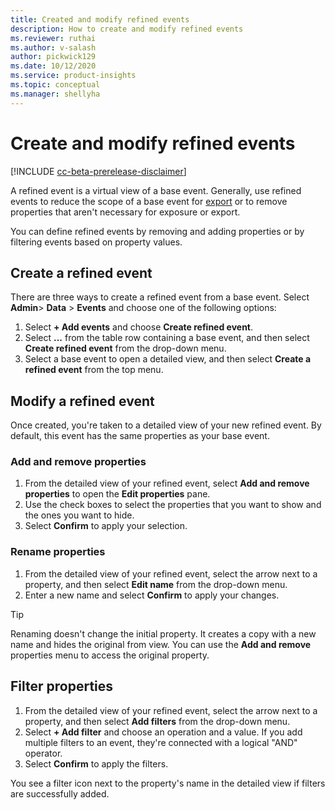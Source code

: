 ```yaml
---
title: Created and modify refined events
description: How to create and modify refined events
ms.reviewer: ruthai
ms.author: v-salash
author: pickwick129
ms.date: 10/12/2020
ms.service: product-insights
ms.topic: conceptual
ms.manager: shellyha
---
```


# Create and modify refined events

[!INCLUDE [cc-beta-prerelease-disclaimer](includes/cc-beta-prerelease-disclaimer.md)]

A refined event is a virtual view of a base event. Generally, use refined events to reduce the scope of a base event for [export](export-events.md) or to remove properties that aren't necessary for exposure or export.

You can define refined events by removing and adding properties or by filtering events based on property values.

## Create a refined event

There are three ways to create a refined event from a base event. Select **Admin**> **Data** > **Events** and choose one of the following options:

1. Select **+ Add events** and choose **Create refined event**.
1. Select **...** from the table row containing a base event, and then select **Create refined event** from the drop-down menu.
1. Select a base event to open a detailed view, and then select **Create a refined event** from the top menu.

## Modify a refined event

Once created, you're taken to a detailed view of your new refined event. By default, this event has the same properties as your base event.

### Add and remove properties

1. From the detailed view of your refined event, select **Add and remove properties** to open the **Edit properties** pane. 
2. Use the check boxes to select the properties that you want to show and the ones you want to hide. 
3. Select **Confirm** to apply your selection.

### Rename properties

1. From the detailed view of your refined event, select the arrow next to a property, and then select **Edit name** from the drop-down menu. 
2. Enter a new name and select **Confirm** to apply your changes.

> [!TIP]
> Renaming doesn't change the initial property. It creates a copy with a new name and hides the original from view. You can use the **Add and remove** properties menu to access the original property.

## Filter properties

1. From the detailed view of your refined event, select the arrow next to a property, and then select **Add filters** from the drop-down menu.
2. Select **+ Add filter** and choose an operation and a value. If you add multiple filters to an event, they're connected with a logical "AND" operator. 
3. Select **Confirm** to apply the filters.

You see a filter icon next to the property's name in the detailed view if filters are successfully added.
